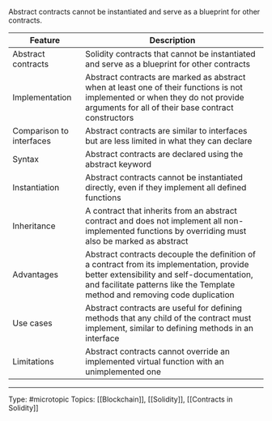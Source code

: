 Abstract contracts cannot be instantiated and serve as a blueprint for other contracts.

| Feature | Description                                                                                                                                                                                                           |
|-----------------------------|-----------------------------------------------------------------------------------------------------------------------------------------------------------------------------------------------------------------------|
| Abstract contracts          | Solidity contracts that cannot be instantiated and serve as a blueprint for other contracts                                                                                                                           |
| Implementation              | Abstract contracts are marked as abstract when at least one of their functions is not implemented or when they do not provide arguments for all of their base contract constructors                                   |
| Comparison to interfaces    | Abstract contracts are similar to interfaces but are less limited in what they can declare                                                                                                                            |
| Syntax                      | Abstract contracts are declared using the abstract keyword                                                                                                                                                            |
| Instantiation               | Abstract contracts cannot be instantiated directly, even if they implement all defined functions                                                                                                                      |
| Inheritance                 | A contract that inherits from an abstract contract and does not implement all non-implemented functions by overriding must also be marked as abstract                                                                 |
| Advantages                  | Abstract contracts decouple the definition of a contract from its implementation, provide better extensibility and self-documentation, and facilitate patterns like the Template method and removing code duplication |
| Use cases                   | Abstract contracts are useful for defining methods that any child of the contract must implement, similar to defining methods in an interface                                                                         |
| Limitations                 | Abstract contracts cannot override an implemented virtual function with an unimplemented one                                                                                                                          |

___
Type: #microtopic 
Topics: [[Blockchain]], [[Solidity]], [[Contracts in Solidity]]

